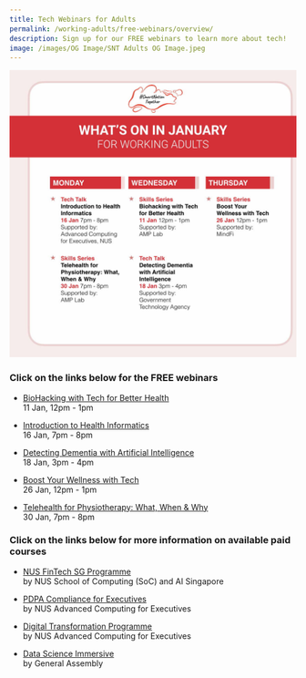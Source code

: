 ```yaml
---
title: Tech Webinars for Adults
permalink: /working-adults/free-webinars/overview/
description: Sign up for our FREE webinars to learn more about tech!
image: /images/OG Image/SNT Adults OG Image.jpeg
---
```

![Free webinars for working adults in january](/images/Jan%202023/WA_Overall_Jan2023.jpeg)

###  Click on the links below for the FREE webinars

* [BioHacking with Tech for Better Health](/working-adults/free-webinars/biohacking-with-tech/)<br>
	11 Jan, 12pm - 1pm
	
* [Introduction to Health Informatics](/working-adults/free-webinars/health-informatics/)<br>
	16 Jan, 7pm - 8pm
	
* [Detecting Dementia with Artificial Intelligence](/working-adults/free-webinars/detecting-dementia-ai/)<br>
	18 Jan, 3pm - 4pm
	
* [Boost Your Wellness with Tech](/working-adults/free-webinars/wellness-tech/)<br>
	26 Jan, 12pm - 1pm
	
* [Telehealth for Physiotherapy: What, When & Why](/working-adults/free-webinars/telehealth-for-physiotherapy/)<br>
	30 Jan, 7pm - 8pm


###  Click on the links below for more information on available paid courses

* [NUS FinTech SG Programme](/working-adults/fintech/nus-ace)<br>
	by NUS School of Computing (SoC) and AI Singapore

* [PDPA Compliance for Executives](/working-adults/pdpa-compliance/nus-ace)<br>
by NUS Advanced Computing for Executives

* [Digital Transformation Programme](/working-adults/digi-transformation/nus-ace)<br>
 by NUS Advanced Computing for Executives 

* [Data Science Immersive](/working-adults/paid-courses/ga-data-sci) <br>
 by General Assembly